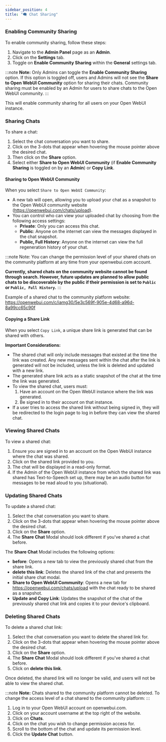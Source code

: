 ```yaml
---
sidebar_position: 4
title: "🗨️ Chat Sharing"
---
```


### Enabling Community Sharing

To enable community sharing, follow these steps:

1. Navigate to the **Admin Panel** page as an **Admin**.
2. Click on the **Settings** tab.
3. Toggle on **Enable Community Sharing** within the **General** settings tab.

:::note
**Note:** Only Admins can toggle the **Enable Community Sharing** option. If this option is toggled off, users and Admins will not see the **Share to Open WebUI Community** option for sharing their chats. Community sharing must be enabled by an Admin for users to share chats to the Open WebUI community.
:::

This will enable community sharing for all users on your Open WebUI instance.

### Sharing Chats

To share a chat:

1. Select the chat conversation you want to share.
2. Click on the 3-dots that appear when hovering the mouse pointer above the desired chat.
3. Then click on the **Share** option.
4. Select either **Share to Open WebUI Community** (if **Enable Community Sharing** is toggled on by an **Admin**) or **Copy Link**.

#### Sharing to Open WebUI Community

When you select `Share to Open WebUI Community`:

* A new tab will open, allowing you to upload your chat as a snapshot to the Open WebUI community website (https://openwebui.com/chats/upload).
* You can control who can view your uploaded chat by choosing from the following access settings:
  * **Private**: Only you can access this chat.
  * **Public**: Anyone on the internet can view the messages displayed in the chat snapshot.
  * **Public, Full History**: Anyone on the internet can view the full regeneration history of your chat.

:::note
Note: You can change the permission level of your shared chats on the community platform at any time from your openwebui.com account.

**Currently, shared chats on the community website cannot be found through search. However, future updates are planned to allow public chats to be discoverable by the public if their permission is set to `Public` or `Public, Full History`.**
:::

Example of a shared chat to the community platform website: https://openwebui.com/c/iamg30/5e3c569f-905e-4d68-a96d-8a99cc65c90f

#### Copying a Share Link

When you select `Copy Link`, a unique share link is generated that can be shared with others.

**Important Considerations:**

* The shared chat will only include messages that existed at the time the link was created. Any new messages sent within the chat after the link is generated will not be included, unless the link is deleted and updated with a new link.
* The generated share link acts as a static snapshot of the chat at the time the link was generated.
* To view the shared chat, users must:
  1. Have an account on the Open WebUI instance where the link was generated.
  2. Be signed in to their account on that instance.
* If a user tries to access the shared link without being signed in, they will be redirected to the login page to log in before they can view the shared chat.

### Viewing Shared Chats

To view a shared chat:

1. Ensure you are signed in to an account on the Open WebUI instance where the chat was shared.
2. Click on the shared link provided to you.
3. The chat will be displayed in a read-only format.
4. If the Admin of the Open WebUI instance from which the shared link was shared has Text-to-Speech set up, there may be an audio button for messages to be read aloud to you (situational).

### Updating Shared Chats

To update a shared chat:

1. Select the chat conversation you want to share.
2. Click on the 3-dots that appear when hovering the mouse pointer above the desired chat.
3. Click on the **Share** option.
4. The **Share Chat** Modal should look different if you've shared a chat before.

The **Share Chat** Modal includes the following options:

* **before**: Opens a new tab to view the previously shared chat from the share link.
* **delete this link**: Deletes the shared link of the chat and presents the initial share chat modal.
* **Share to Open WebUI Community**: Opens a new tab for https://openwebui.com/chats/upload with the chat ready to be shared as a snapshot.
* **Update and Copy Link**: Updates the snapshot of the chat of the previously shared chat link and copies it to your device's clipboard.

### Deleting Shared Chats

To delete a shared chat link:

1. Select the chat conversation you want to delete the shared link for.
2. Click on the 3-dots that appear when hovering the mouse pointer above the desired chat.
3. Click on the **Share** option.
4. The **Share Chat** Modal should look different if you've shared a chat before.
5. Click on **delete this link**.

Once deleted, the shared link will no longer be valid, and users will not be able to view the shared chat.

:::note
**Note:** Chats shared to the community platform cannot be deleted. To change the access level of a chat shared to the community platform:
:::

1. Log in to your Open WebUI account on openwebui.com.
2. Click on your account username at the top right of the website.
3. Click on **Chats**.
4. Click on the chat you wish to change permission access for.
5. Scroll to the bottom of the chat and update its permission level.
6. Click the **Update Chat** button.

